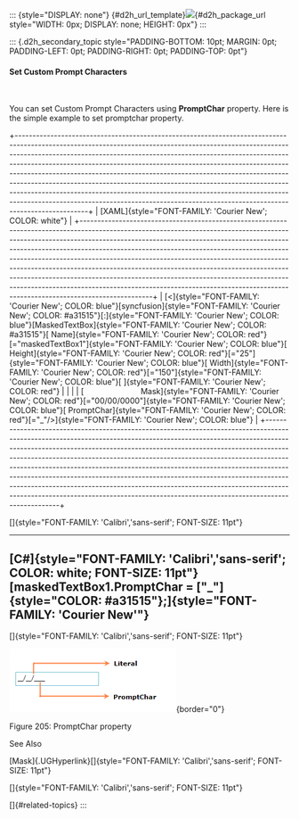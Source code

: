 ::: {style="DISPLAY: none"}
[](ms-xhelp:///?Id=d2h_url_template){#d2h_url_template}![](!package_url!){#d2h_package_url style="WIDTH: 0px; DISPLAY: none; HEIGHT: 0px"}
:::

::: {.d2h_secondary_topic style="PADDING-BOTTOM: 10pt; MARGIN: 0pt; PADDING-LEFT: 0pt; PADDING-RIGHT: 0pt; PADDING-TOP: 0pt"}
#### Set Custom Prompt Characters

 

You can set Custom Prompt Characters using **PromptChar** property. Here is the simple example to set promptchar property.

+--------------------------------------------------------------------------------------------------------------------------------------------------------------------------------------------------------------------------------------------------------------------------------------------------------------------------------------------------------------------------------------------------------------------------------------------------------------------------------------------------------------------------------------------------------------------------------------------------------------------------------------------------------------------+
| [XAML]{style="FONT-FAMILY: 'Courier New'; COLOR: white"}                                                                                                                                                                                                                                                                                                                                                                                                                                                                                                                                                                                                           |
+--------------------------------------------------------------------------------------------------------------------------------------------------------------------------------------------------------------------------------------------------------------------------------------------------------------------------------------------------------------------------------------------------------------------------------------------------------------------------------------------------------------------------------------------------------------------------------------------------------------------------------------------------------------------+
| [\<]{style="FONT-FAMILY: 'Courier New'; COLOR: blue"}[syncfusion]{style="FONT-FAMILY: 'Courier New'; COLOR: #a31515"}[:]{style="FONT-FAMILY: 'Courier New'; COLOR: blue"}[MaskedTextBox]{style="FONT-FAMILY: 'Courier New'; COLOR: #a31515"}[ Name]{style="FONT-FAMILY: 'Courier New'; COLOR: red"}[=\"maskedTextBox1\"]{style="FONT-FAMILY: 'Courier New'; COLOR: blue"}[ Height]{style="FONT-FAMILY: 'Courier New'; COLOR: red"}[=\"25\"]{style="FONT-FAMILY: 'Courier New'; COLOR: blue"}[ Width]{style="FONT-FAMILY: 'Courier New'; COLOR: red"}[=\"150\"]{style="FONT-FAMILY: 'Courier New'; COLOR: blue"}[ ]{style="FONT-FAMILY: 'Courier New'; COLOR: red"} |
|                                                                                                                                                                                                                                                                                                                                                                                                                                                                                                                                                                                                                                                                    |
| [                          Mask]{style="FONT-FAMILY: 'Courier New'; COLOR: red"}[=\"00/00/0000\"]{style="FONT-FAMILY: 'Courier New'; COLOR: blue"}[ PromptChar]{style="FONT-FAMILY: 'Courier New'; COLOR: red"}[=\"\_\"/\>]{style="FONT-FAMILY: 'Courier New'; COLOR: blue"}                                                                                                                                                                                                                                                                                                                                                                                       |
+--------------------------------------------------------------------------------------------------------------------------------------------------------------------------------------------------------------------------------------------------------------------------------------------------------------------------------------------------------------------------------------------------------------------------------------------------------------------------------------------------------------------------------------------------------------------------------------------------------------------------------------------------------------------+

[]{style="FONT-FAMILY: 'Calibri','sans-serif'; FONT-SIZE: 11pt"} 

  -----------------------------------------------------------------------------------------------------
  [C#]{style="FONT-FAMILY: 'Calibri','sans-serif'; COLOR: white; FONT-SIZE: 11pt"}
  [maskedTextBox1.PromptChar = [\"\_\"]{style="COLOR: #a31515"};]{style="FONT-FAMILY: 'Courier New'"}
  -----------------------------------------------------------------------------------------------------

[]{style="FONT-FAMILY: 'Calibri','sans-serif'; FONT-SIZE: 11pt"} 

![](../ImagesExt/image261_154.png){border="0"}

Figure 205: PromptChar property

See Also

[Mask]{.UGHyperlink}[]{style="FONT-FAMILY: 'Calibri','sans-serif'; FONT-SIZE: 11pt"}

[]{style="FONT-FAMILY: 'Calibri','sans-serif'; FONT-SIZE: 11pt"} 

[]{#related-topics}
:::
